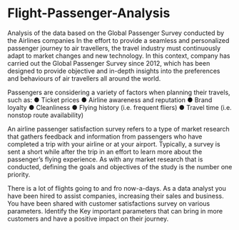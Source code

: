 # Flight-Passenger-Analysis
Analysis of the data based on the Global Passenger Survey conducted by the Airlines companies
In the effort to provide a seamless and personalized passenger journey to air travellers, the travel industry must continuously adapt to market changes and new technology. 
In this context, company has carried out the Global Passenger Survey since 2012, which has been designed to provide objective and in-depth insights into the preferences and behaviours of air travellers all around the world.

Passengers are considering a variety of factors when planning their travels, such as:
●	Ticket prices
●	Airline awareness and reputation
●	Brand loyalty
●	Cleanliness
●	Flying history (i.e. frequent fliers)
●	Travel time (i.e. nonstop route availability)

An airline passenger satisfaction survey refers to a type of market research that gathers feedback and information from passengers who have completed a trip with your airline or at your airport.
Typically, a survey is sent a short while after the trip in an effort to learn more about the passenger’s flying experience.
As with any market research that is conducted, defining the goals and objectives of the study is the number one priority.

There is a lot of flights going to and fro now-a-days. As a data analyst you have been hired to assist companies, increasing their sales and business.
You have been shared with customer satisfactions survey on various parameters. Identify the Key important parameters that can bring in more customers and have a positive impact on their journey.
